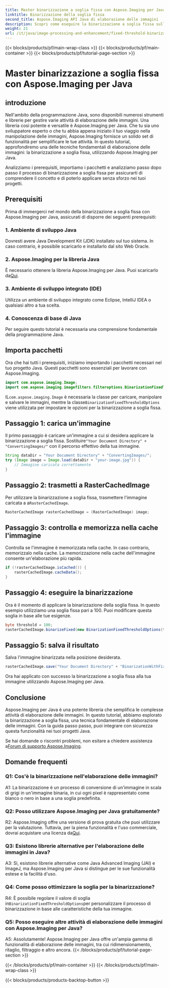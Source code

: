 ```yaml
---
title: Master binarizzazione a soglia fissa con Aspose.Imaging per Java
linktitle: Binarizzazione della soglia fissa
second_title: Aspose.Imaging API Java di elaborazione delle immagini
description: Scopri come eseguire la binarizzazione a soglia fissa sulle immagini utilizzando Aspose.Imaging per Java.
weight: 21
url: /it/java/image-processing-and-enhancement/fixed-threshold-binarization/
---
```


{{< blocks/products/pf/main-wrap-class >}}
{{< blocks/products/pf/main-container >}}
{{< blocks/products/pf/tutorial-page-section >}}

# Master binarizzazione a soglia fissa con Aspose.Imaging per Java

## introduzione

Nell'ambito della programmazione Java, sono disponibili numerosi strumenti e librerie per gestire varie attività di elaborazione delle immagini. Una libreria così potente e versatile è Aspose.Imaging per Java. Che tu sia uno sviluppatore esperto o che tu abbia appena iniziato il tuo viaggio nella manipolazione delle immagini, Aspose.Imaging fornisce un solido set di funzionalità per semplificare le tue attività. In questo tutorial, approfondiremo una delle tecniche fondamentali di elaborazione delle immagini: la binarizzazione a soglia fissa, utilizzando Aspose.Imaging per Java.

Analizziamo i prerequisiti, importiamo i pacchetti e analizziamo passo dopo passo il processo di binarizzazione a soglia fissa per assicurarti di comprendere il concetto e di poterlo applicare senza sforzo nei tuoi progetti.

## Prerequisiti

Prima di immergerci nel mondo della binarizzazione a soglia fissa con Aspose.Imaging per Java, assicurati di disporre dei seguenti prerequisiti:

### 1. Ambiente di sviluppo Java

Dovresti avere Java Development Kit (JDK) installato sul tuo sistema. In caso contrario, è possibile scaricarlo e installarlo dal sito Web Oracle.

### 2. Aspose.Imaging per la libreria Java

 È necessario ottenere la libreria Aspose.Imaging per Java. Puoi scaricarlo da[Qui](https://releases.aspose.com/imaging/java/).

### 3. Ambiente di sviluppo integrato (IDE)

Utilizza un ambiente di sviluppo integrato come Eclipse, IntelliJ IDEA o qualsiasi altro a tua scelta.

### 4. Conoscenza di base di Java

Per seguire questo tutorial è necessaria una comprensione fondamentale della programmazione Java.

## Importa pacchetti

Ora che hai tutti i prerequisiti, iniziamo importando i pacchetti necessari nel tuo progetto Java. Questi pacchetti sono essenziali per lavorare con Aspose.Imaging.

```java
import com.aspose.imaging.Image;
import com.aspose.imaging.imagefilters.filteroptions.BinarizationFixedThresholdOptions;
```

 IL`com.aspose.imaging.Image` è necessaria la classe per caricare, manipolare e salvare le immagini, mentre la classe`BinarizationFixedThresholdOptions` viene utilizzata per impostare le opzioni per la binarizzazione a soglia fissa.

## Passaggio 1: carica un'immagine

 Il primo passaggio è caricare un'immagine a cui si desidera applicare la binarizzazione a soglia fissa. Sostituire`"Your Document Directory" + "ConvertingImages/"` con il percorso effettivo della tua immagine.

```java
String dataDir = "Your Document Directory" + "ConvertingImages/";
try (Image image = Image.load(dataDir + "your-image.jpg")) {
    // Immagine caricata correttamente
}
```

## Passaggio 2: trasmetti a RasterCachedImage

 Per utilizzare la binarizzazione a soglia fissa, trasmettere l'immagine caricata a a`RasterCachedImage`.

```java
RasterCachedImage rasterCachedImage = (RasterCachedImage) image;
```

## Passaggio 3: controlla e memorizza nella cache l'immagine

Controlla se l'immagine è memorizzata nella cache. In caso contrario, memorizzalo nella cache. La memorizzazione nella cache dell'immagine consente un'elaborazione più rapida.

```java
if (!rasterCachedImage.isCached()) {
    rasterCachedImage.cacheData();
}
```

## Passaggio 4: eseguire la binarizzazione

Ora è il momento di applicare la binarizzazione della soglia fissa. In questo esempio utilizziamo una soglia fissa pari a 100. Puoi modificare questa soglia in base alle tue esigenze.

```java
byte threshold = 100;
rasterCachedImage.binarizeFixed(new BinarizationFixedThresholdOptions(threshold));
```

## Passaggio 5: salva il risultato

Salva l'immagine binarizzata nella posizione desiderata.

```java
rasterCachedImage.save("Your Document Directory" + "BinarizationWithFixedThreshold_out.jpg");
```

Ora hai applicato con successo la binarizzazione a soglia fissa alla tua immagine utilizzando Aspose.Imaging per Java.

## Conclusione

Aspose.Imaging per Java è una potente libreria che semplifica le complesse attività di elaborazione delle immagini. In questo tutorial, abbiamo esplorato la binarizzazione a soglia fissa, una tecnica fondamentale di elaborazione delle immagini. Con la guida passo passo, puoi integrare con sicurezza questa funzionalità nei tuoi progetti Java.

Se hai domande o riscontri problemi, non esitare a chiedere assistenza a[Forum di supporto Aspose.Imaging](https://forum.aspose.com/).

## Domande frequenti

### Q1: Cos'è la binarizzazione nell'elaborazione delle immagini?

A1: La binarizzazione è un processo di conversione di un'immagine in scala di grigi in un'immagine binaria, in cui ogni pixel è rappresentato come bianco o nero in base a una soglia predefinita.

### Q2: Posso utilizzare Aspose.Imaging per Java gratuitamente?

 R2: Aspose.Imaging offre una versione di prova gratuita che puoi utilizzare per la valutazione. Tuttavia, per la piena funzionalità e l'uso commerciale, dovrai acquistare una licenza da[Qui](https://purchase.aspose.com/buy).

### Q3: Esistono librerie alternative per l'elaborazione delle immagini in Java?

A3: Sì, esistono librerie alternative come Java Advanced Imaging (JAI) e ImageJ, ma Aspose.Imaging per Java si distingue per le sue funzionalità estese e la facilità d'uso.

### Q4: Come posso ottimizzare la soglia per la binarizzazione?

 R4: È possibile regolare il valore di soglia in`BinarizationFixedThresholdOptions`per personalizzare il processo di binarizzazione in base alle caratteristiche della tua immagine.

### Q5: Posso eseguire altre attività di elaborazione delle immagini con Aspose.Imaging per Java?

A5: Assolutamente! Aspose.Imaging per Java offre un'ampia gamma di funzionalità di elaborazione delle immagini, tra cui ridimensionamento, ritaglio, filtraggio e altro ancora.
{{< /blocks/products/pf/tutorial-page-section >}}

{{< /blocks/products/pf/main-container >}}
{{< /blocks/products/pf/main-wrap-class >}}

{{< blocks/products/products-backtop-button >}}
